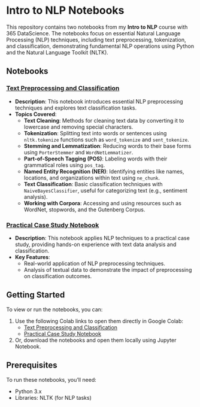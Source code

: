 # Intro to NLP Notebooks

This repository contains two notebooks from my **Intro to NLP** course with 365 DataScience. The notebooks focus on essential Natural Language Processing (NLP) techniques, including text preprocessing, tokenization, and classification, demonstrating fundamental NLP operations using Python and the Natural Language Toolkit (NLTK).

## Notebooks

### [Text Preprocessing and Classification](link-to-your-github-notebook-1)

- **Description**: This notebook introduces essential NLP preprocessing techniques and explores text classification tasks.
- **Topics Covered**:
  - **Text Cleaning**: Methods for cleaning text data by converting it to lowercase and removing special characters.
  - **Tokenization**: Splitting text into words or sentences using `nltk.tokenize` functions such as `word_tokenize` and `sent_tokenize`.
  - **Stemming and Lemmatization**: Reducing words to their base forms using `PorterStemmer` and `WordNetLemmatizer`.
  - **Part-of-Speech Tagging (POS)**: Labeling words with their grammatical roles using `pos_tag`.
  - **Named Entity Recognition (NER)**: Identifying entities like names, locations, and organizations within text using `ne_chunk`.
  - **Text Classification**: Basic classification techniques with `NaiveBayesClassifier`, useful for categorizing text (e.g., sentiment analysis).
  - **Working with Corpora**: Accessing and using resources such as WordNet, stopwords, and the Gutenberg Corpus.

### [Practical Case Study Notebook](link-to-your-github-notebook-2)

- **Description**: This notebook applies NLP techniques to a practical case study, providing hands-on experience with text data analysis and classification.
- **Key Features**:
  - Real-world application of NLP preprocessing techniques.
  - Analysis of textual data to demonstrate the impact of preprocessing on classification outcomes.

## Getting Started

To view or run the notebooks, you can:
1. Use the following Colab links to open them directly in Google Colab:
   - [Text Preprocessing and Classification](https://colab.research.google.com/drive/1xwGuz0RGKaHSlnQLYwSaCnakti4MBw2x?usp=sharing)
   - [Practical Case Study Notebook](https://colab.research.google.com/drive/1iMWBvxh8NXHzuzGNUAzZTdSsgr1UjImf?usp=sharing)
2. Or, download the notebooks and open them locally using Jupyter Notebook.

## Prerequisites

To run these notebooks, you’ll need:
- Python 3.x
- Libraries: NLTK (for NLP tasks)
